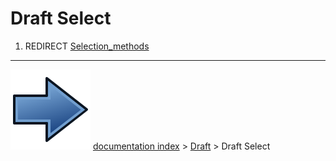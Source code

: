 # Draft Select
1.  REDIRECT [Selection_methods](Selection_methods.md)



---
![](images/Button_right.svg) [documentation index](../README.md) > [Draft](Draft_Workbench.md) > Draft Select
